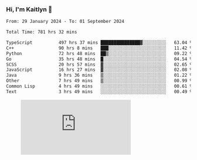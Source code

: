 ### Hi, I'm Kaitlyn 👋
<!--START_SECTION:waka-->

```txt
From: 29 January 2024 - To: 01 September 2024

Total Time: 781 hrs 32 mins

TypeScript          497 hrs 37 mins ███████████████▓░░░░░░░░░   63.04 %
C++                 90 hrs 8 mins   ███░░░░░░░░░░░░░░░░░░░░░░   11.42 %
Python              72 hrs 48 mins  ██▒░░░░░░░░░░░░░░░░░░░░░░   09.22 %
Go                  35 hrs 48 mins  █░░░░░░░░░░░░░░░░░░░░░░░░   04.54 %
SCSS                20 hrs 57 mins  ▓░░░░░░░░░░░░░░░░░░░░░░░░   02.65 %
JavaScript          16 hrs 27 mins  ▓░░░░░░░░░░░░░░░░░░░░░░░░   02.08 %
Java                9 hrs 36 mins   ▒░░░░░░░░░░░░░░░░░░░░░░░░   01.22 %
Other               7 hrs 49 mins   ▒░░░░░░░░░░░░░░░░░░░░░░░░   00.99 %
Common Lisp         4 hrs 49 mins   ░░░░░░░░░░░░░░░░░░░░░░░░░   00.61 %
Text                3 hrs 49 mins   ░░░░░░░░░░░░░░░░░░░░░░░░░   00.49 %
```

<!--END_SECTION:waka-->

<figure><embed src="https://wakatime.com/share/@018d58bc-3d22-46c9-b2d7-4ed36fb8172d/243b5d9b-77cd-4133-89ff-dcc8f225fa18.svg"></embed></figure>
